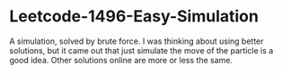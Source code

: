 # Leetcode-1496-Easy-Simulation
A simulation, solved by brute force. I was thinking about using better solutions, but it came out that just simulate the move of the particle is a good idea. Other solutions online are  more or less the same.
